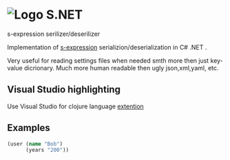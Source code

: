 # ![Logo](https://upload.wikimedia.org/wikipedia/commons/thumb/1/11/S-expression_tree.svg/210px-S-expression_tree.svg.png) S.NET
s-expression serilizer/deserilizer


Implementation of [s-expression](http://people.csail.mit.edu/rivest/Sexp.txt) 
serializion/deserialization in C# .NET . 


Very useful for reading settings files when needed smth more then just key-value dicrionary.
Much more human readable then ugly json,xml,yaml, etc. 

## Visual Studio highlighting
Use Visual Studio for clojure language [extention](https://marketplace.visualstudio.com/items?itemName=MadsKristensen.SyntaxHighlightingPack)


## Examples
```clojure
(user (name "Bob")
      (years "200"))
```
